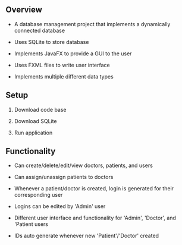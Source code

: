 ## Overview

  - A database management project that implements a dynamically 
    connected database
    
  - Uses SQLite to store database
    
  - Implements JavaFX to provide a GUI to the user
  
  - Uses FXML files to write user interface
  
  - Implements multiple different data types
  
## Setup

  1. Download code base 
  
  2. Download SQLite
  
  3. Run application
    
    
## Functionality

  - Can create/delete/edit/view doctors, patients, and users
  
  - Can assign/unassign patients to doctors
  
  - Whenever a patient/doctor is created, login is generated for their corresponding user
  
  - Logins can be edited by 'Admin' user
  
  - Different user interface and functionality for 'Admin', 'Doctor', and 'Patient users
  
  - IDs auto generate whenever new 'Patient'/'Doctor' created 
 
